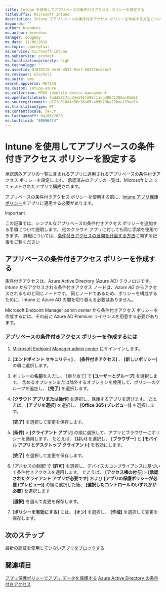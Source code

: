 ```yaml
---
title: Intune を使用してアプリベースの条件付きアクセス ポリシーを設定する
titleSuffix: Microsoft Intune
description: Intune でアプリベースの条件付きアクセス ポリシーを作成する方法について説明します。
keywords: ''
author: brenduns
ms.author: brenduns
manager: dougeby
ms.date: 11/06/2019
ms.topic: conceptual
ms.service: microsoft-intune
ms.subservice: protect
ms.localizationpriority: high
ms.technology: ''
ms.assetid: d1693515-de18-4553-91ef-801976cd3ec7
ms.reviewer: elocholi
ms.suite: ems
search.appverid: MET150
ms.custom: intune-azure
ms.collection: M365-identity-device-management
ms.openlocfilehash: fadd5817ccd4e591fe92c11cb30041296ac85d61
ms.sourcegitcommit: e17fc618d4c56c38a65c489b73ba27baa133ee7b
ms.translationtype: HT
ms.contentlocale: ja-JP
ms.lasthandoff: 04/06/2020
ms.locfileid: "80696474"
---
```

# <a name="set-up-app-based-conditional-access-policies-with-intune"></a>Intune を使用してアプリベースの条件付きアクセス ポリシーを設定する

承認済みアプリの一覧に含まれるアプリに適用されるアプリベースの条件付きアクセス ポリシーを設定します。 承認済みのアプリの一覧は、Microsoft によってテストされたアプリで構成されます。

アプリベースの条件付きアクセス ポリシーを使用する前に、[Intune アプリ保護ポリシー](../apps/app-protection-policies.md)をアプリに適用する必要があります。

> [!IMPORTANT]
> この記事では、シンプルなアプリベースの条件付きアクセス ポリシーを追加する手順について説明します。 他のクラウド アプリに対しても同じ手順を使用できます。 詳細については、[条件付きアクセスの展開を計画する方法](https://docs.microsoft.com/azure/active-directory/conditional-access/plan-conditional-access)に関する記事をご覧ください

## <a name="create-app-based-conditional-access-policies"></a>アプリベースの条件付きアクセス ポリシーを作成する

条件付きアクセスは、Azure Active Directory (Azure AD) テクノロジです。 *Intune* からアクセスされる条件付きアクセス ノードは、*Azure AD* からアクセスされるものと同じノードです。 同じノードであるため、ポリシーを構成するために、Intune と Azure AD の間を切り替える必要はありません。

Microsoft Endpoint Manager admin center から条件付きアクセス ポリシーを作成するには、その前に Azure AD Premium ライセンスを用意する必要があります。

### <a name="to-create-an-app-based-conditional-access-policy"></a>アプリベースの条件付きアクセス ポリシーを作成するには

1. [Microsoft Endpoint Manager admin center](https://go.microsoft.com/fwlink/?linkid=2109431) にサインインします。

2. **[エンドポイント セキュリティ]** 、 **[条件付きアクセス]** 、 **[新しいポリシー]** の順に選択します。

3. ポリシーの**名前**を入力し、 *[割り当て]* で **[ユーザーとグループ]** を選択します。 含めるオプションまたは除外するオプションを使用して、ポリシーのグループを追加し、 **[完了]** を選択します。

4. **[クラウド アプリまたは操作]** を選択し、保護するアプリを選びます。 たとえば、 **[アプリを選択]** を選択し、 **[Office 365 (プレビュー)]** を選択します。

   **[完了]** を選択して変更を保存します。

5. **[条件]**  >  **[クライアント アプリ]** の順に選択して、アプリとブラウザーにポリシーを適用します。 たとえば、 **[はい]** を選択し、 **[ブラウザー]** と **[モバイル アプリとデスクトップ クライアント]** を有効にします。

   **[完了]** を選択して変更を保存します。

6. *[アクセスの制御]* で **[許可]** を選択し、デバイスのコンプライアンスに基づいて条件付きアクセスを適用します。 たとえば、 **[アクセス権の付与]**  >  **[承認されたクライアント アプリが必要です]** および **[アプリの保護ポリシーが必要 (プレビュー)]** の順に選択した後、 **[選択したコントロールのいずれかが必要]** を選択します

   **[選択]** を選んで変更を保存します。

7. **[ポリシーを有効にする]** には、 **[オン]** を選択し、 **[作成]** を選択して変更を保存します。





## <a name="next-steps"></a>次のステップ
[最新の認証を使用していないアプリをブロックする](app-modern-authentication-block.md)

## <a name="see-also"></a>関連項目

[アプリ保護ポリシーでアプリ データを保護する](../apps/app-protection-policies.md)
[Azure Active Directory の条件付きアクセス](https://docs.microsoft.com/azure/active-directory/active-directory-conditional-access)
